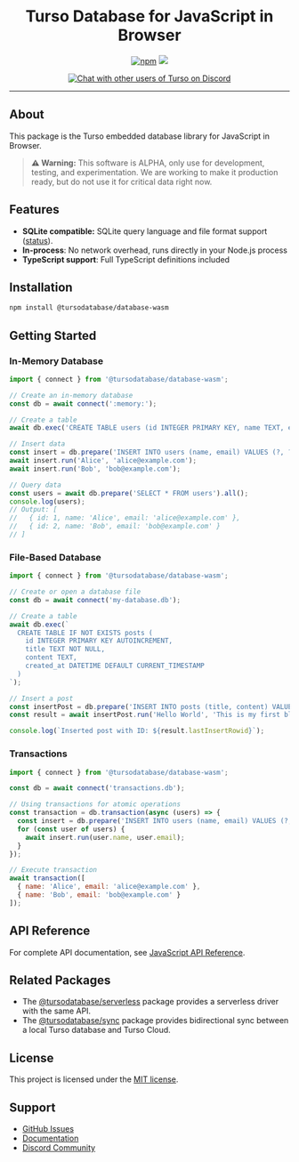 <p align="center">
  <h1 align="center">Turso Database for JavaScript in Browser</h1>
</p>

<p align="center">
  <a title="JavaScript" target="_blank" href="https://www.npmjs.com/package/@tursodatabase/database"><img alt="npm" src="https://img.shields.io/npm/v/@tursodatabase/database"></a>
  <a title="MIT" target="_blank" href="https://github.com/tursodatabase/turso/blob/main/LICENSE.md"><img src="http://img.shields.io/badge/license-MIT-orange.svg?style=flat-square"></a>
</p>
<p align="center">
  <a title="Users Discord" target="_blank" href="https://tur.so/discord"><img alt="Chat with other users of Turso on Discord" src="https://img.shields.io/discord/933071162680958986?label=Discord&logo=Discord&style=social"></a>
</p>

---

## About

This package is the Turso embedded database library for JavaScript in Browser.

> **⚠️ Warning:** This software is ALPHA, only use for development, testing, and experimentation. We are working to make it production ready, but do not use it for critical data right now.

## Features

- **SQLite compatible:** SQLite query language and file format support ([status](https://github.com/tursodatabase/turso/blob/main/COMPAT.md)).
- **In-process**: No network overhead, runs directly in your Node.js process
- **TypeScript support**: Full TypeScript definitions included

## Installation

```bash
npm install @tursodatabase/database-wasm
```

## Getting Started

### In-Memory Database

```javascript
import { connect } from '@tursodatabase/database-wasm';

// Create an in-memory database
const db = await connect(':memory:');

// Create a table
await db.exec('CREATE TABLE users (id INTEGER PRIMARY KEY, name TEXT, email TEXT)');

// Insert data
const insert = db.prepare('INSERT INTO users (name, email) VALUES (?, ?)');
await insert.run('Alice', 'alice@example.com');
await insert.run('Bob', 'bob@example.com');

// Query data
const users = await db.prepare('SELECT * FROM users').all();
console.log(users);
// Output: [
//   { id: 1, name: 'Alice', email: 'alice@example.com' },
//   { id: 2, name: 'Bob', email: 'bob@example.com' }
// ]
```

### File-Based Database

```javascript
import { connect } from '@tursodatabase/database-wasm';

// Create or open a database file
const db = await connect('my-database.db');

// Create a table
await db.exec(`
  CREATE TABLE IF NOT EXISTS posts (
    id INTEGER PRIMARY KEY AUTOINCREMENT,
    title TEXT NOT NULL,
    content TEXT,
    created_at DATETIME DEFAULT CURRENT_TIMESTAMP
  )
`);

// Insert a post
const insertPost = db.prepare('INSERT INTO posts (title, content) VALUES (?, ?)');
const result = await insertPost.run('Hello World', 'This is my first blog post!');

console.log(`Inserted post with ID: ${result.lastInsertRowid}`);
```

### Transactions

```javascript
import { connect } from '@tursodatabase/database-wasm';

const db = await connect('transactions.db');

// Using transactions for atomic operations
const transaction = db.transaction(async (users) => {
  const insert = db.prepare('INSERT INTO users (name, email) VALUES (?, ?)');
  for (const user of users) {
    await insert.run(user.name, user.email);
  }
});

// Execute transaction
await transaction([
  { name: 'Alice', email: 'alice@example.com' },
  { name: 'Bob', email: 'bob@example.com' }
]);
```

## API Reference

For complete API documentation, see [JavaScript API Reference](../../../../docs/javascript-api-reference.md).

## Related Packages

* The [@tursodatabase/serverless](https://www.npmjs.com/package/@tursodatabase/serverless) package provides a serverless driver with the same API.
* The [@tursodatabase/sync](https://www.npmjs.com/package/@tursodatabase/sync) package provides bidirectional sync between a local Turso database and Turso Cloud. 

## License

This project is licensed under the [MIT license](../../LICENSE.md).

## Support

- [GitHub Issues](https://github.com/tursodatabase/turso/issues)
- [Documentation](https://docs.turso.tech)
- [Discord Community](https://tur.so/discord)
